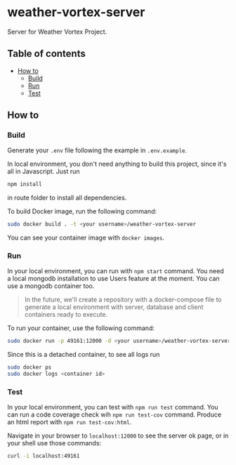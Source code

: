 # weather-vortex-server

Server for Weather Vortex Project.

## Table of contents

- [How to](#how-to)
  - [Build](#build)
  - [Run](#run)
  - [Test](#test)

## How to

### Build

Generate your `.env` file following the example in `.env.example`.

In local environment, you don't need anything to build this project, since it's all in Javascript. Just run

```sh
npm install
```

in route folder to install all dependencies.

To build Docker image, run the following command:

```sh
sudo docker build . -t <your username>/weather-vortex-server
```

You can see your container image with `docker images`.

### Run

In your local environment, you can run with `npm start` command. You need a local mongodb installation to use Users feature at the moment. You can use a mongodb container too.

> In the future, we'll create a repository with a docker-compose file to generate a local environment with server, database and client containers ready to execute.

To run your container, use the following command:

```sh
sudo docker run -p 49161:12000 -d <your username>/weather-vortex-server
```

Since this is a detached container, to see all logs run

```sh
sudo docker ps
sudo docker logs <container id>
```

### Test

In your local environment, you can test with `npm run test` command. You can run a code coverage check wih `npm run test-cov` command. Produce an html report with `npm run test-cov:html`.

Navigate in your browser to `localhost:12000` to see the server ok page, or in your shell use those commands:

```sh
curl -i localhost:49161
```
